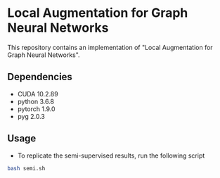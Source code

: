 # Local Augmentation for Graph Neural Networks

This repository contains an implementation of "Local Augmentation for Graph Neural Networks".

## Dependencies
- CUDA 10.2.89
- python 3.6.8
- pytorch 1.9.0
- pyg 2.0.3

## Usage
- To replicate the semi-supervised results, run the following script
```sh
bash semi.sh
```

